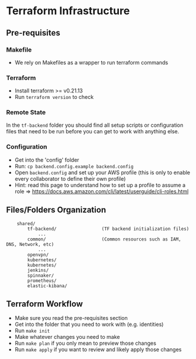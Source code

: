 # Terraform Infrastructure

## Pre-requisites

### Makefile
- We rely on Makefiles as a wrapper to run terraform commands

### Terraform
- Install terraform >= v0.21.13
- Run `terraform version` to check

### Remote State
In the `tf-backend` folder you should find all setup scripts or configuration files that need to be run before you can get to work with anything else.

### Configuration
- Get into the 'config' folder
- Run: `cp backend.config.example backend.config`
- Open `backend.config` and set up your AWS profile (this is only to enable every collaborator to define their own profile)
- Hint: read this page to understand how to set up a profile to assume a role => https://docs.aws.amazon.com/cli/latest/userguide/cli-roles.html


## Files/Folders Organization
```
    shared/
        tf-backend/                 (TF backend initialization files)
            ...
        common/                     (Common resources such as IAM, DNS, Network, etc)
            ...
        openvpn/
        kubernetes/
        kubernetes/
        jenkins/
        spinnaker/
        prometheus/
        elastic-kibana/
```

## Terraform Workflow
- Make sure you read the pre-requisites section
- Get into the folder that you need to work with (e.g. identities)
- Run `make init`
- Make whatever changes you need to make
- Run `make plan` if you only mean to preview those changes
- Run `make apply` if you want to review and likely apply those changes
